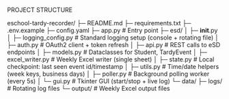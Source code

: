
PROJECT STRUCTURE

eschool-tardy-recorder/
├─ README.md
├─ requirements.txt
├─ .env.example
├─ config.yaml
├─ app.py                  # Entry point
├─ esd/
│  ├─ __init__.py
│  ├─ logging_config.py    # Standard logging setup (console + rotating file)
│  ├─ auth.py              # OAuth2 client + token refresh
│  ├─ api.py               # REST calls to eSD endpoints
│  ├─ models.py            # Dataclasses for Student, TardyEvent
│  ├─ excel_writer.py      # Weekly Excel writer (single sheet)
│  ├─ state.py             # Local checkpoint: last seen event id/timestamp
│  ├─ utils.py             # Time/date helpers (week keys, business days)
│  ├─ poller.py            # Background polling worker (every 5s)
│  └─ gui.py               # Tkinter GUI (start/stop + live log)
└─ data/
   ├─ logs/                # Rotating log files
   └─ output/              # Weekly Excel output files